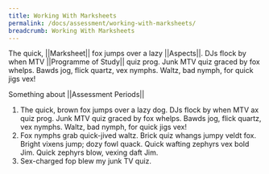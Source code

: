 ```yaml
---
title: Working With Marksheets
permalink: /docs/assessment/working-with-marksheets/
breadcrumb: Working With Marksheets
---
```


The quick, ||Marksheet|| fox jumps over a lazy ||Aspects||. DJs flock by when MTV ||Programme of Study||  quiz prog. Junk MTV quiz graced by fox whelps. Bawds jog, flick quartz, vex nymphs. Waltz, bad nymph, for quick jigs vex!

Something about ||Assessment Periods||

1. The quick, brown fox jumps over a lazy dog. DJs flock by when MTV ax quiz prog. Junk MTV quiz graced by fox whelps. Bawds jog, flick quartz, vex nymphs. Waltz, bad nymph, for quick jigs vex!
2. Fox nymphs grab quick-jived waltz. Brick quiz whangs jumpy veldt fox. Bright vixens jump; dozy fowl quack. Quick wafting zephyrs vex bold Jim. Quick zephyrs blow, vexing daft Jim.
3. Sex-charged fop blew my junk TV quiz.